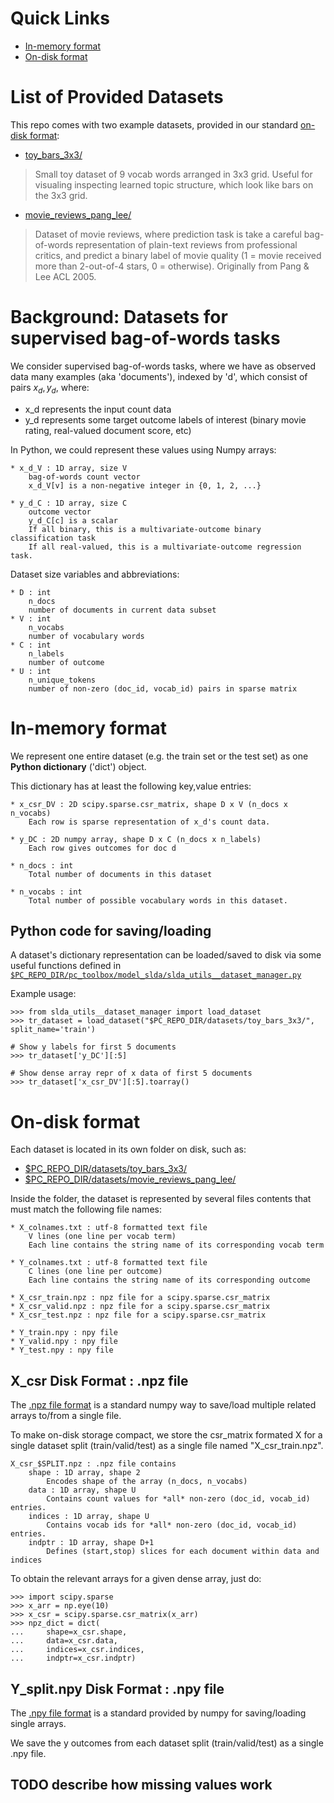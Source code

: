 # Quick Links

* [In-memory format](#in-memory-format)
* [On-disk format](#on-disk-format)

# List of Provided Datasets

This repo comes with two example datasets, provided in our standard [on-disk format](#on-disk-format):

* [toy_bars_3x3/](https://github.com/dtak/prediction-constrained-topic-models/tree/master/datasets/toy_bars_3x3/)

> Small toy dataset of 9 vocab words arranged in 3x3 grid. Useful for visualing inspecting learned topic structure, which look like bars on the 3x3 grid.

* [movie_reviews_pang_lee/](https://github.com/dtak/prediction-constrained-topic-models/tree/master/datasets/movie_reviews_pang_lee/)

> Dataset of movie reviews, where prediction task is take a careful bag-of-words representation of plain-text reviews from professional critics, and predict a binary label of movie quality (1 = movie received more than 2-out-of-4 stars, 0 = otherwise). Originally from Pang & Lee ACL 2005.

# Background: Datasets for supervised bag-of-words tasks

We consider supervised bag-of-words tasks, where we have as observed data many examples (aka 'documents'), indexed by 'd', which consist of pairs $x_d, y_d$, where:

* x_d represents the input count data
* y_d represents some target outcome labels of interest (binary movie rating, real-valued document score, etc)

In Python, we could represent these values using Numpy arrays:
```
* x_d_V : 1D array, size V
    bag-of-words count vector
    x_d_V[v] is a non-negative integer in {0, 1, 2, ...}

* y_d_C : 1D array, size C
    outcome vector
    y_d_C[c] is a scalar
    If all binary, this is a multivariate-outcome binary classification task
    If all real-valued, this is a multivariate-outcome regression task.
```

Dataset size variables and abbreviations:
```
* D : int 
    n_docs
    number of documents in current data subset
* V : int
    n_vocabs
    number of vocabulary words
* C : int
    n_labels
    number of outcome
* U : int
    n_unique_tokens
    number of non-zero (doc_id, vocab_id) pairs in sparse matrix
```


# In-memory format

We represent one entire dataset (e.g. the train set or the test set) as one **Python dictionary** ('dict') object.

This dictionary has at least the following key,value entries:
```
* x_csr_DV : 2D scipy.sparse.csr_matrix, shape D x V (n_docs x n_vocabs)
    Each row is sparse representation of x_d's count data.

* y_DC : 2D numpy array, shape D x C (n_docs x n_labels)
    Each row gives outcomes for doc d

* n_docs : int
    Total number of documents in this dataset
    
* n_vocabs : int
    Total number of possible vocabulary words in this dataset.
```

## Python code for saving/loading

A dataset's dictionary representation can be loaded/saved to disk via some useful functions defined in [`$PC_REPO_DIR/pc_toolbox/model_slda/slda_utils__dataset_manager.py`](https://github.com/dtak/prediction-constrained-topic-models/tree/master/pc_toolbox/model_slda/slda_utils__dataset_manager.py)

Example usage:
```
>>> from slda_utils__dataset_manager import load_dataset
>>> tr_dataset = load_dataset("$PC_REPO_DIR/datasets/toy_bars_3x3/", split_name='train')

# Show y labels for first 5 documents
>>> tr_dataset['y_DC'][:5]

# Show dense array repr of x data of first 5 documents
>>> tr_dataset['x_csr_DV'][:5].toarray()

```


# On-disk format

Each dataset is located in its own folder on disk, such as:
* [$PC_REPO_DIR/datasets/toy_bars_3x3/](https://github.com/dtak/prediction-constrained-topic-models/tree/master/datasets/toy_bars_3x3)
* [$PC_REPO_DIR/datasets/movie_reviews_pang_lee/](https://github.com/dtak/prediction-constrained-topic-models/tree/master/datasets/movie_reviews_pang_lee)

Inside the folder, the dataset is represented by several files contents that must match the following file names:

```
* X_colnames.txt : utf-8 formatted text file
    V lines (one line per vocab term)
    Each line contains the string name of its corresponding vocab term

* Y_colnames.txt : utf-8 formatted text file
    C lines (one line per outcome)
    Each line contains the string name of its corresponding outcome

* X_csr_train.npz : npz file for a scipy.sparse.csr_matrix
* X_csr_valid.npz : npz file for a scipy.sparse.csr_matrix
* X_csr_test.npz : npz file for a scipy.sparse.csr_matrix

* Y_train.npy : npy file
* Y_valid.npy : npy file
* Y_test.npy : npy file
```


## X_csr Disk Format : .npz file

The [.npz file format](https://docs.scipy.org/doc/numpy/reference/generated/numpy.savez.html) is a standard numpy way to save/load multiple related arrays to/from a single file.

To make on-disk storage compact, we store the csr_matrix formated X for a single dataset split (train/valid/test) as a single file named "X_csr_train.npz".

```
X_csr_$SPLIT.npz : .npz file contains
    shape : 1D array, shape 2
        Encodes shape of the array (n_docs, n_vocabs)
    data : 1D array, shape U
        Contains count values for *all* non-zero (doc_id, vocab_id) entries.
    indices : 1D array, shape U
        Contains vocab ids for *all* non-zero (doc_id, vocab_id) entries.
    indptr : 1D array, shape D+1
        Defines (start,stop) slices for each document within data and indices
```

To obtain the relevant arrays for a given dense array, just do:
```
>>> import scipy.sparse
>>> x_arr = np.eye(10)
>>> x_csr = scipy.sparse.csr_matrix(x_arr)
>>> npz_dict = dict(
...     shape=x_csr.shape,
...     data=x_csr.data,
...     indices=x_csr.indices,
...     indptr=x_csr.indptr)
```
## Y_split.npy Disk Format : .npy file

The [.npy file format](https://docs.scipy.org/doc/numpy-dev/neps/npy-format.html) is a standard provided by numpy for saving/loading single arrays.

We save the y outcomes from each dataset split (train/valid/test) as a single .npy file.


## TODO describe how missing values work
